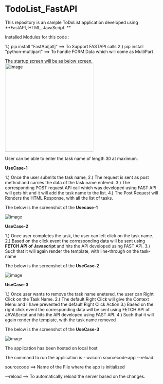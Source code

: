 # TodoList_FastAPI
This repository is an sample ToDoList application developed using **FastAPI, HTML, JavaScript. **

Installed Modules for this code :

1.) pip install "FastApi[all]" ==> To Support FASTAPI calls
2.) pip install "python-multipart" ==> To handle FORM Data which will come as MultiPart


The startup screen will be as below screen.
<img width="290" alt="image" src="https://github.com/phaniteja5789/TodoList_FastAPI/assets/36558484/2d54041d-beda-431f-a85b-1a1f4906881f">

User can be able to enter the task name of length 30 at maximum.

**UseCase-1**

  1.) Once the user submits the task name, 
  2.) The request is sent as post method and carries the data of the task name entered. 
  3.) The corresponding POST request API call which was developed using FAST API will gets hit and it will add the task name to the list.
  4.) The Post Request will Renders the HTML Response, with all the list of tasks.
  
  The below is the screenshot of the **Usecase-1**
  
  ![image](https://github.com/phaniteja5789/TodoList_FastAPI/assets/36558484/84803234-0a21-404f-9666-bb900453964f)

  
 **UseCase-2**

  1.) Once user completes the task, the user can left click on the task name. 
  2.) Based on the click event the corresponding data will be sent using **FETCH API of Javascript** and hits the API developed using FAST API. 
  3.) Such that it will again render the template, with line-through on the task-name
  
  The below is the screenshot of the **UseCase-2**
  
  ![image](https://github.com/phaniteja5789/TodoList_FastAPI/assets/36558484/6632ae10-8f3c-4038-bbad-6383465805b9)

  
  **UseCase-3**
  
  1.) Once user wants to remove the task name enetered, the user can Right Click on the Task Name.
  2.) The default Right Click will give the Context Menu and I have prevented the default Right Click Action
  3.) Based on the right click event the corresponding data will be sent using FETCH API of JAVAScript and hits the API developed using FAST API.
  4.) Such that it will again render the template, with the task name removed
  
  The below is the screenshot of the **UseCase-3**
  
  ![image](https://github.com/phaniteja5789/TodoList_FastAPI/assets/36558484/5e3f37b9-1221-4f5e-b9df-631525c81b87)
  
The application has been hosted on local host

The command to run the application is - uvicorn sourcecode:app --reload

sourcecode ==> Name of the File where the app is initialized

--reload ==> To automatically reload the server based on the changes.


  
